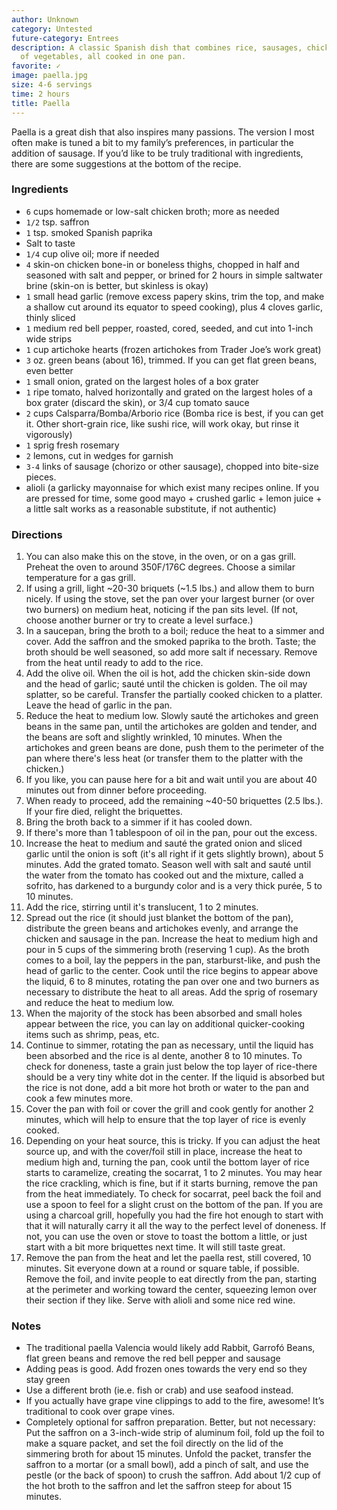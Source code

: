 ```yaml
---
author: Unknown
category: Untested
future-category: Entrees
description: A classic Spanish dish that combines rice, sausages, chicken, and a variety
  of vegetables, all cooked in one pan.
favorite: ✓
image: paella.jpg
size: 4-6 servings
time: 2 hours
title: Paella
---
```

Paella is a great dish that also inspires many passions. The version I most often make is tuned a bit to my family’s preferences, in particular the addition of sausage. If you’d like to be truly traditional with ingredients, there are some suggestions at the bottom of the recipe.

### Ingredients

* `6` cups homemade or low-salt chicken broth; more as needed
* `1/2` tsp. saffron
* `1` tsp. smoked Spanish paprika
* Salt to taste
* `1/4` cup olive oil; more if needed
* `4` skin-on chicken bone-in or boneless thighs, chopped in half and seasoned with salt and pepper, or brined for 2 hours in simple saltwater brine (skin-on is better, but skinless is okay)
* `1` small head garlic (remove excess papery skins, trim the top, and make a shallow cut around its equator to speed cooking), plus 4 cloves garlic, thinly sliced
* `1` medium red bell pepper, roasted, cored, seeded, and cut into 1-inch wide strips
* `1` cup artichoke hearts (frozen artichokes from Trader Joe’s work great)
* `3` oz. green beans (about 16), trimmed. If you can get flat green beans, even better
* `1` small onion, grated on the largest holes of a box grater
* `1` ripe tomato, halved horizontally and grated on the largest holes of a box grater (discard the skin), or 3/4 cup tomato sauce
* `2` cups Calsparra/Bomba/Arborio rice (Bomba rice is best, if you can get it. Other short-grain rice, like sushi rice, will work okay, but rinse it vigorously) 
* `1` sprig fresh rosemary
* `2` lemons, cut in wedges for garnish
* `3-4` links of sausage (chorizo or other sausage), chopped into bite-size pieces.
* alioli (a garlicky mayonnaise for which exist many recipes online. If you are pressed for time, some good mayo +  crushed garlic + lemon juice + a little salt works as a reasonable substitute, if not authentic)

### Directions

1. You can also make this on the stove, in the oven, or on a gas grill. Preheat the oven to around 350F/176C degrees. Choose a similar temperature for a gas grill.
2. If using a grill, light ~20-30 briquets (~1.5 lbs.) and allow them to burn nicely. If using the stove, set the pan over your largest burner (or over two burners) on medium heat, noticing if the pan sits level. (If not, choose another burner or try to create a level surface.) 
3. In a saucepan, bring the broth to a boil; reduce the heat to a simmer and cover. Add the saffron and the smoked paprika to the broth. Taste; the broth should be well seasoned, so add more salt if necessary. Remove from the heat until ready to add to the rice.
4. Add the olive oil. When the oil is hot, add the chicken skin-side down and the head of garlic; sauté until the chicken is golden. The oil may splatter, so be careful. Transfer the partially cooked chicken to a platter. Leave the head of garlic in the pan.
5. Reduce the heat to medium low. Slowly sauté the artichokes and green beans in the same pan, until the artichokes are golden and tender, and the beans are soft and slightly wrinkled, 10 minutes. When the artichokes and green beans are done, push them to the perimeter of the pan where there's less heat (or transfer them to the platter with the chicken.)
6. If you like, you can pause here for a bit and wait until you are about 40 minutes out from dinner before proceeding.
7. When ready to proceed, add the remaining ~40-50 briquettes (2.5 lbs.). If your fire died, relight the briquettes.
8. Bring the broth back to a simmer if it has cooled down.
9. If there's more than 1 tablespoon of oil in the pan, pour out the excess.
10. Increase the heat to medium and sauté the grated onion and sliced garlic until the onion is soft (it's all right if it gets slightly brown), about 5 minutes. Add the grated tomato. Season well with salt and sauté until the water from the tomato has cooked out and the mixture, called a sofrito, has darkened to a burgundy color and is a very thick purée, 5 to 10 minutes. 
11. Add the rice, stirring until it's translucent, 1 to 2 minutes.
12. Spread out the rice (it should just blanket the bottom of the pan), distribute the green beans and artichokes evenly, and arrange the chicken and sausage in the pan. Increase the heat to medium high and pour in 5 cups of the simmering broth (reserving 1 cup). As the broth comes to a boil, lay the peppers in the pan, starburst-like, and push the head of garlic to the center. Cook until the rice begins to appear above the liquid, 6 to 8 minutes, rotating the pan over one and two burners as necessary to distribute the heat to all areas. Add the sprig of rosemary and reduce the heat to medium low.
13. When the majority of the stock has been absorbed and small holes appear between the rice, you can lay on additional quicker-cooking items such as shrimp, peas, etc.
14. Continue to simmer, rotating the pan as necessary, until the liquid has been absorbed and the rice is al dente, another 8 to 10 minutes. To check for doneness, taste a grain just below the top layer of rice-there should be a very tiny white dot in the center. If the liquid is absorbed but the rice is not done, add a bit more hot broth or water to the pan and cook a few minutes more.
15. Cover the pan with foil or cover the grill and cook gently for another 2 minutes, which will help to ensure that the top layer of rice is evenly cooked.
16. Depending on your heat source, this is tricky. If you can adjust the heat source up, and with the cover/foil still in place, increase the heat to medium high and, turning the pan, cook until the bottom layer of rice starts to caramelize, creating the socarrat, 1 to 2 minutes. You may hear the rice crackling, which is fine, but if it starts burning, remove the pan from the heat immediately. To check for socarrat, peel back the foil and use a spoon to feel for a slight crust on the bottom of the pan. If you are using a charcoal grill, hopefully you had the fire hot enough to start with that it will naturally carry it all the way to the perfect level of doneness. If not, you can use the oven or stove to toast the bottom a little, or just start with a bit more briquettes next time. It will still taste great.
17. Remove the pan from the heat and let the paella rest, still covered, 10 minutes. Sit everyone down at a round or square table, if possible. Remove the foil, and invite people to eat directly from the pan, starting at the perimeter and working toward the center, squeezing lemon over their section if they like. Serve with alioli and some nice red wine.

### Notes

* The traditional paella Valencia would likely add Rabbit, Garrofó Beans, flat green beans and remove the red bell pepper and sausage
* Adding peas is good. Add frozen ones towards the very end so they stay green
* Use a different broth (ie.e. fish or crab) and use seafood instead.
* If you actually have grape vine clippings to add to the fire, awesome! It’s traditional to cook over grape vines.
* Completely optional for saffron preparation. Better, but not necessary: Put the saffron on a 3-inch-wide strip of aluminum foil, fold up the foil to make a square packet, and set the foil directly on the lid of the simmering broth for about 15 minutes. Unfold the packet, transfer the saffron to a mortar (or a small bowl), add a pinch of salt, and use the pestle (or the back of spoon) to crush the saffron. Add about 1/2 cup of the hot broth to the saffron and let the saffron steep for about 15 minutes.